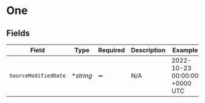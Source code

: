 # One


## Fields

| Field                         | Type                          | Required                      | Description                   | Example                       |
| ----------------------------- | ----------------------------- | ----------------------------- | ----------------------------- | ----------------------------- |
| `SourceModifiedDate`          | **string*                     | :heavy_minus_sign:            | N/A                           | 2022-10-23 00:00:00 +0000 UTC |
